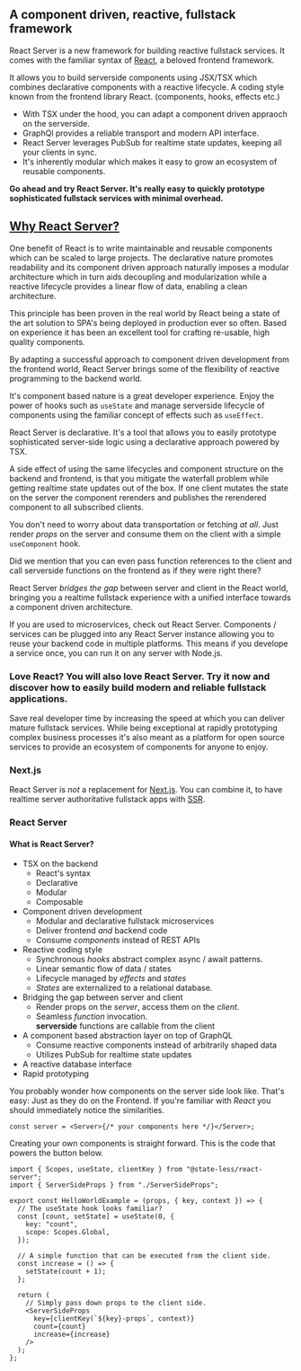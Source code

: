 ## A component driven, reactive, fullstack framework

React Server is a new framework for building reactive fullstack services. It comes with the familiar syntax of [React](https://react.dev/), a beloved frontend framework.

It allows you to build serverside components using JSX/TSX which combines declarative components with a reactive lifecycle. A coding style known from the frontend library React. (components, hooks, effects etc.)

- With TSX under the hood, you can adapt a component driven appraoch on the serverside.
- GraphQl provides a reliable transport and modern API interface.
- React Server leverages PubSub for realtime state updates, keeping all your clients in sync.
- It's inherently modular which makes it easy to grow an ecosystem of reusable components.

**Go ahead and try React Server. It's really easy to quickly prototype sophisticated fullstack services with minimal overhead.**

## [Why React Server?](/why)

One benefit of React is to write maintainable and reusable components which can be scaled to large projects. The declarative nature promotes readability and its component driven approach naturally imposes a modular architecture which in turn aids decoupling and modularization while a reactive lifecycle provides a linear flow of data, enabling a clean architecture.

This principle has been proven in the real world by React being a state of the art solution to SPA's being deployed in production ever so often. Based on experience it has been an excellent tool for crafting re-usable, high quality components.

By adapting a successful approach to component driven development from the frontend world, React Server brings some of the flexibility of reactive programming to the backend world.

It's component based nature is a great developer experience.
Enjoy the power of hooks such as `useState` and manage serverside lifecycle of components using the familiar concept of effects such as `useEffect`.

React Server is declarative. It's a tool that allows you to easily prototype sophisticated server-side logic using a declarative approach powered by TSX.

A side effect of using the same lifecycles and component structure on the backend and frontend, is that you mitigate the waterfall problem while getting realtime state updates out of the box. If one client mutates the state on the server the component rerenders and publishes the rerendered component to all subscribed clients.

You don't need to worry about data transportation or fetching _at all_. Just render _props_ on the server and consume them on the client with a simple `useComponent` hook.

Did we mention that you can even pass function references to the client and call serverside functions on the frontend as if they were right there?

React Server _bridges the gap_ between server and client in the React world, bringing you a realtime fullstack experience with a unified interface towards a component driven architecture.

If you are used to microservices, check out React Server. Components / services can be plugged into any React Server instance allowing you to reuse your backend code in multiple platforms. This means if you develope a service once, you can run it on any server with Node.js.

### Love React? You will also love React Server. Try it now and discover how to easily build modern and reliable fullstack applications.

Save real developer time by increasing the speed at which you can deliver mature fullstack services. While being exceptional at rapidly prototyping complex business processes it's also meant as a platform for open source services to provide an ecosystem of components for anyone to enjoy.

### Next.js

React Server is _not_ a replacement for [Next.js](/faq). You can combine it, to have realtime server authoritative fullstack apps with [SSR](/SSR).

### React Server

#### What is React Server?

- TSX on the backend
  - React's syntax
  - Declarative
  - Modular
  - Composable
- Component driven development
  - Modular and declarative fullstack microservices
  - Deliver frontend _and_ backend code
  - Consume _components_ instead of REST APIs
- Reactive coding style
  - Synchronous _hooks_ abstract complex async / await patterns.
  - Linear semantic flow of data / states
  - Lifecycle managed by _effects_ and _states_
  - _States_ are externalized to a relational database.
- Bridging the gap between server and client
  - Render props on the _server_, access them on the _client_.
  - Seamless _function_ invocation.  
    **serverside** functions are callable from the client
- A component based abstraction layer on top of GraphQL
  - Consume reactive components instead of arbitrarily shaped data
  - Utilizes PubSub for realtime state updates
- A reactive database interface
- Rapid prototyping

You probably wonder how components on the server side look like. That's easy: Just as they do on the Frontend. If you're familiar with _React_ you should immediately notice the similarities.

```tsx
const server = <Server>{/* your components here */}</Server>;
```

Creating your own components is straight forward. This is the code that powers the button below.

```tsx
import { Scopes, useState, clientKey } from "@state-less/react-server";
import { ServerSideProps } from "./ServerSideProps";

export const HelloWorldExample = (props, { key, context }) => {
  // The useState hook looks familiar?
  const [count, setState] = useState(0, {
    key: "count",
    scope: Scopes.Global,
  });

  // A simple function that can be executed from the client side.
  const increase = () => {
    setState(count + 1);
  };

  return (
    // Simply pass down props to the client side.
    <ServerSideProps
      key={clientKey(`${key}-props`, context)}
      count={count}
      increase={increase}
    />
  );
};
```

